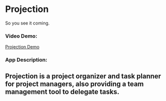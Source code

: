 # Projection
So you see it coming.

### Video Demo:
 [Projection Demo](https://www.youtube.com/watch?v=AMdfaopW4YY)

### App Description:
Projection is a project organizer and task planner for project managers, also providing a team management tool to delegate tasks.
---- 


